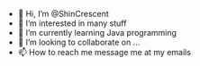 - 👋 Hi, I’m @ShinCrescent 
- 👀 I’m interested in many stuff 
- 🌱 I’m currently learning Java programming 
- 💞️ I’m looking to collaborate on ...
- 📫 How to reach me message me at my emails

<!---
ShinCrescent/ShinCrescent is a ✨ special ✨ repository because its `README.md` (this file) appears on your GitHub profile.
You can click the Preview link to take a look at your changes.
--->
